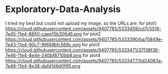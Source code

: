 Exploratory-Data-Analysis
=========================
I tried my best but could not upload my image.
so the URLs are:
for plot1:
https://cloud.githubusercontent.com/assets/9407785/5333459/cd7c5516-7e45-11e4-8850-caee15b306d6.png
for plot2
https://cloud.githubusercontent.com/assets/9407785/5333390/ba70849e-7e43-11e4-90c7-99f49bfc568c.png
for plot3
https://cloud.githubusercontent.com/assets/9407785/5333471/37f38f36-7e46-11e4-8e4e-240bf8710bb8.png
for plot4
https://cloud.githubusercontent.com/assets/9407785/5333477/5d24083a-7e46-11e4-8e38-dafd146d0f95.png

